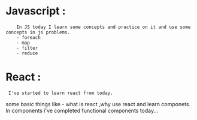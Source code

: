 # Javascript :

        In JS today I learn some concepts and practice on it and use some concepts in js problems.
        - foreach
        - map
        - filter
        - reduce

# React :

     I've started to learn react from today.
some basic things like - what is react ,why use react and learn componets. In components i've completed functional components today... 